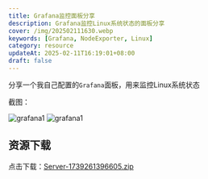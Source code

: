 ```yaml
---
title: Grafana监控面板分享
description: Grafana监控Linux系统状态的面板分享
cover: /img/202502111630.webp
keywords: [Grafana, NodeExporter, Linux]
category: resource
updateAt: 2025-02-11T16:19:01+08:00
draft: false
---
```


分享一个我自己配置的`Grafana`面板，用来监控Linux系统状态

截图：

![grafana1](/img/202502111617.webp)
![grafana1](/img/202501241155.webp)

## 资源下载

点击下载：<a href="/files/Server-1739261396605.zip" target="_blank">Server-1739261396605.zip</a>
